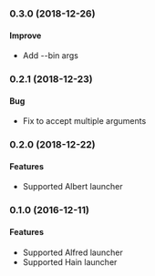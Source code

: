 <a name="0.3.0"></a>
### 0.3.0 (2018-12-26)

#### Improve

* Add --bin args

<a name="0.2.1"></a>
### 0.2.1 (2018-12-23)

#### Bug

* Fix to accept multiple arguments

<a name="0.2.0"></a>
### 0.2.0 (2018-12-22)

#### Features

* Supported Albert launcher

<a name="0.1.0"></a>
### 0.1.0 (2016-12-11)

#### Features

* Supported Alfred launcher
* Supported Hain launcher
